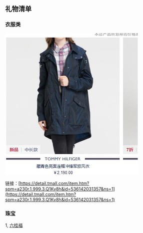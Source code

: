 ## 礼物清单

### 衣服类
![fengyi](./imgs/5F77622DE2896227BD2C0B60873FD73B.jpg)

链接：[https://detail.tmall.com/item.htm?spm=a230r.1.999.3.Q1Kv8h&id=536142031357&ns=1](https://detail.tmall.com/item.htm?spm=a230r.1.999.3.Q1Kv8h&id=536142031357&ns=1)


### 珠宝

1, [六桂福](http://www.lukkwaifook.com/show/zh-cn/show.php#!story)
